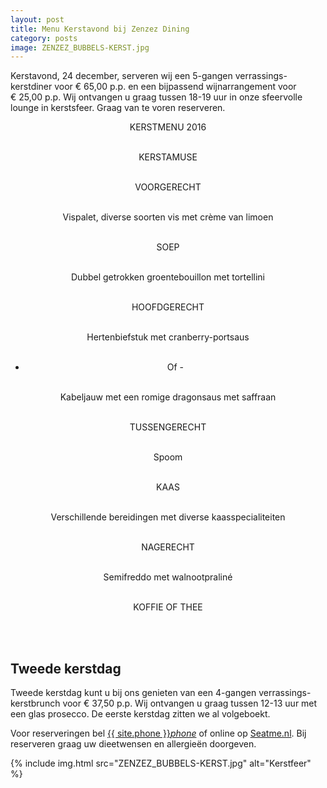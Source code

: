 ```yaml
---
layout: post
title: Menu Kerstavond bij Zenzez Dining
category: posts
image: ZENZEZ_BUBBELS-KERST.jpg
---
```


Kerstavond, 24 december, serveren wij een 5-gangen verrassings-kerstdiner voor € 65,00 p.p. en een bijpassend wijnarrangement voor €&nbsp;25,00 p.p. Wij ontvangen u graag tussen 18-19 uur in onze sfeervolle lounge in kerstsfeer. Graag van te voren reserveren.

 <center> KERSTMENU 2016 <br><br>

 KERSTAMUSE <br><br>

 VOORGERECHT <br><br>

 Vispalet, diverse soorten vis met crème van limoen <br><br>

SOEP <br><br>

 Dubbel getrokken groentebouillon met tortellini <br><br>

 HOOFDGERECHT<br><br>

 Hertenbiefstuk met cranberry-portsaus <br><br>

 - Of - <br><br>

 Kabeljauw met een romige dragonsaus met saffraan <br><br>

 TUSSENGERECHT <br><br>

 Spoom <br><br>

 KAAS <br><br>

Verschillende bereidingen met diverse kaasspecialiteiten <br><br>

NAGERECHT <br><br>

Semifreddo met walnootpraliné <br><br>

KOFFIE OF THEE</center> <br><br>

## Tweede kerstdag

Tweede kerstdag kunt u bij ons genieten van een 4-gangen verrassings-kerstbrunch voor € 37,50 p.p. Wij ontvangen u graag tussen 12-13 uur met een glas prosecco. De eerste kerstdag zitten we al volgeboekt.

Voor reserveringen bel <a href="tel:{{ site:phone }}">{{ site.phone }}</a><a href="tel:{{ site:phone }}"><i class="w3-margin-left material-icons">phone</i></a> of online op <a  href="{{ site.baseurl }}/Reserveren/index.html" target="_ blank">Seatme.nl</a>.
Bij reserveren graag uw dieetwensen en allergieën doorgeven.

{% include img.html src="ZENZEZ_BUBBELS-KERST.jpg" alt="Kerstfeer" %}
